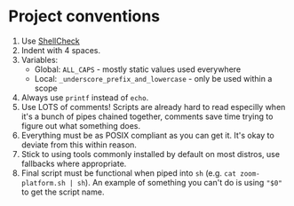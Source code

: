 # Project conventions

1. Use [ShellCheck](https://www.shellcheck.net/)
2. Indent with 4 spaces.
3. Variables:
    - Global: `ALL_CAPS` - mostly static values used everywhere
    - Local: `_underscore_prefix_and_lowercase` - only be used within a scope
4. Always use `printf` instead of `echo`.
5. Use LOTS of comments! Scripts are already hard to read especilly when it's a bunch of pipes chained together, comments save time trying to figure out what something does.
6. Everything must be as POSIX compliant as you can get it. It's okay to deviate from this within reason.
7. Stick to using tools commonly installed by default on most distros, use fallbacks where appropriate.
8. Final script must be functional when piped into `sh` (e.g. `cat zoom-platform.sh | sh`). An example of something you can't do is using `"$0"` to get the script name.